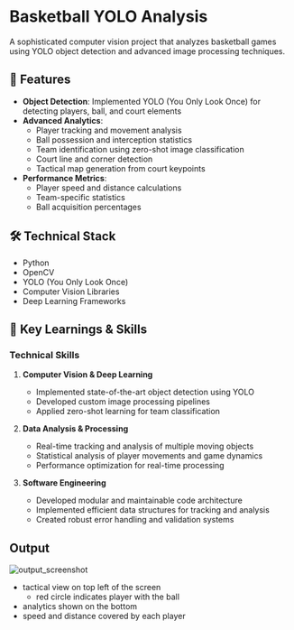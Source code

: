 # Basketball YOLO Analysis

A sophisticated computer vision project that analyzes basketball games using YOLO object detection and advanced image processing techniques.

## 🏀 Features

- **Object Detection**: Implemented YOLO (You Only Look Once) for detecting players, ball, and court elements
- **Advanced Analytics**:
  - Player tracking and movement analysis
  - Ball possession and interception statistics
  - Team identification using zero-shot image classification
  - Court line and corner detection
  - Tactical map generation from court keypoints
- **Performance Metrics**:
  - Player speed and distance calculations
  - Team-specific statistics
  - Ball acquisition percentages

## 🛠️ Technical Stack

- Python
- OpenCV
- YOLO (You Only Look Once)
- Computer Vision Libraries
- Deep Learning Frameworks

## 🎯 Key Learnings & Skills

### Technical Skills
1. **Computer Vision & Deep Learning**
   - Implemented state-of-the-art object detection using YOLO
   - Developed custom image processing pipelines
   - Applied zero-shot learning for team classification

2. **Data Analysis & Processing**
   - Real-time tracking and analysis of multiple moving objects
   - Statistical analysis of player movements and game dynamics
   - Performance optimization for real-time processing

3. **Software Engineering**
   - Developed modular and maintainable code architecture
   - Implemented efficient data structures for tracking and analysis
   - Created robust error handling and validation systems



## Output
![output_screenshot](https://i.imgur.com/OK4MGBJ.png)
- tactical view on top left of the screen
   - red circle indicates player with the ball
- analytics shown on the bottom
- speed and distance covered by each player


